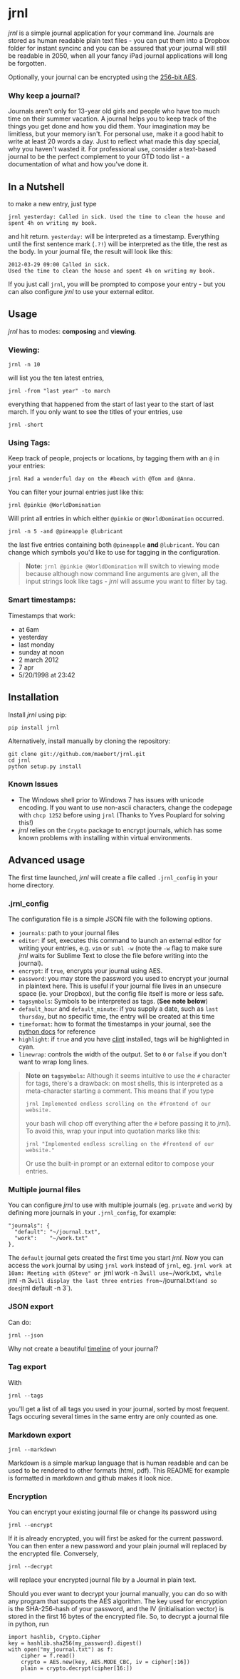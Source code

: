 jrnl
====

*jrnl* is a simple journal application for your command line. Journals are stored as human readable plain text files - you can put them into a Dropbox folder for instant syncinc and you can be assured that your journal will still be readable in 2050, when all your fancy iPad journal applications will long be forgotten.

Optionally, your journal can be encrypted using the [256-bit AES](http://en.wikipedia.org/wiki/Advanced_Encryption_Standard).

### Why keep a journal?

Journals aren't only for 13-year old girls and people who have too much time on their summer vacation. A journal helps you to keep track of the things you get done and how you did them. Your imagination may be limitless, but your memory isn't. For personal use, make it a good habit to write at least 20 words a day. Just to reflect what made this day special, why you haven't wasted it. For professional use, consider a text-based journal to be the perfect complement to your GTD todo list - a documentation of what and how you've done it.

In a Nutshell
-------------

to make a new entry, just type

    jrnl yesterday: Called in sick. Used the time to clean the house and spent 4h on writing my book.

and hit return. `yesterday:` will be interpreted as a timestamp. Everything until the first sentence mark (`.?!`) will be interpreted as the title, the rest as the body. In your journal file, the result will look like this:

    2012-03-29 09:00 Called in sick. 
    Used the time to clean the house and spent 4h on writing my book.

If you just call `jrnl`, you will be prompted to compose your entry - but you can also configure _jrnl_ to use your external editor.

Usage
-----

_jrnl_ has to modes: __composing__ and __viewing__. 

### Viewing:

    jrnl -n 10   

will list you the ten latest entries,

    jrnl -from "last year" -to march   

everything that happened from the start of last year to the start of last march. If you only want to see the titles of your entries, use

    jrnl -short

### Using Tags:

Keep track of people, projects or locations, by tagging them with an `@` in your entries:

    jrnl Had a wonderful day on the #beach with @Tom and @Anna.

You can filter your journal entries just like this:

    jrnl @pinkie @WorldDomination

Will print all entries in which either `@pinkie` or `@WorldDomination` occurred.

    jrnl -n 5 -and @pineapple @lubricant

the last five entries containing both `@pineapple` __and__ `@lubricant`. You can change which symbols you'd like to use for tagging in the configuration.

> __Note:__ `jrnl @pinkie @WorldDomination` will switch to viewing mode because although now command line arguments are given, all the input strings look like tags - _jrnl_ will assume you want to filter by tag. 

### Smart timestamps:

Timestamps that work:

* at 6am
* yesterday
* last monday
* sunday at noon
* 2 march 2012
* 7 apr
* 5/20/1998 at 23:42

Installation
------------

Install _jrnl_ using pip:

    pip install jrnl

Alternatively, install manually by cloning the repository:

    git clone git://github.com/maebert/jrnl.git
    cd jrnl
    python setup.py install

### Known Issues

- The Windows shell prior to Windows 7 has issues with unicode encoding. If you want to use non-ascii characters, change the codepage with `chcp 1252` before using `jrnl` (Thanks to Yves Pouplard for solving this!)
- _jrnl_ relies on the `Crypto` package to encrypt journals, which has some known problems with installing within virtual environments.

Advanced usage
--------------

The first time launched, _jrnl_ will create a file called `.jrnl_config` in your home directory.

### .jrnl_config

The configuration file is a simple JSON file with the following options.

 - `journals`: path to  your journal files
 - `editor`: if set, executes this command to launch an external editor for writing your entries, e.g. `vim` or `subl -w` (note the `-w` flag to make sure _jrnl_ waits for Sublime Text to close the file before writing into the journal).
 - `encrypt`: if `true`, encrypts your journal using AES.
 - `password`: you may store the password you used to encrypt your journal in plaintext here. This is useful if your journal file lives in an unsecure space (ie. your Dropbox), but the config file itself is more or less safe.
 - `tagsymbols`: Symbols to be interpreted as tags. (__See note below__)
 - `default_hour` and `default_minute`: if you supply a date, such as `last thursday`, but no specific time, the entry will be created at this time
 - `timeformat`: how to format the timestamps in your journal, see the [python docs](http://docs.python.org/library/time.html#time.strftime) for reference
- `highlight`: if `true` and you have [clint](http://www.nicosphere.net/clint-command-line-library-for-python/) installed, tags will be highlighted in cyan. 
- `linewrap`: controls the width of the output. Set to `0` or `false` if you don't want to wrap long lines.

> __Note on `tagsymbols`:__ Although it seems intuitive to use the `#` character for tags, there's a drawback: on most shells, this is interpreted as a meta-character starting a comment. This means that if you type
> 
>     jrnl Implemented endless scrolling on the #frontend of our website.
>
> your bash will chop off everything after the `#` before passing it to _jrnl_). To avoid this, wrap your input into quotation marks like this:
> 
>     jrnl "Implemented endless scrolling on the #frontend of our website."
> 
> Or use the built-in prompt or an external editor to compose your entries.

### Multiple journal files

You can configure _jrnl_ to use with multiple journals (eg. `private` and `work`) by defining more journals in your `.jrnl_config`, for example:

    "journals": {
      "default": "~/journal.txt",
      "work":    "~/work.txt"
    },

The `default` journal gets created the first time you start _jrnl_. Now you can access the `work` journal by using `jrnl work` instead of `jrnl`, eg. `jrnl work at 10am: Meeting with @Steve" or `jrnl work -n 3` will use `~/work.txt`, while `jrnl -n 3` will display the last three entries from `~/journal.txt` (and so does `jrnl default -n 3`).

### JSON export

Can do:

    jrnl --json

Why not create a beautiful [timeline](http://timeline.verite.co/) of your journal?

### Tag export

With

    jrnl --tags

you'll get a list of all tags you used in your journal, sorted by most frequent. Tags occuring several times in the same entry are only counted as one.

### Markdown export

    jrnl --markdown

Markdown is a simple markup language that is human readable and can be used to be rendered to other formats (html, pdf). This README for example is formatted in markdown and github makes it look nice.

### Encryption

You can encrypt your existing journal file or change its password using

    jrnl --encrypt

If it is already encrypted, you will first be asked for the current password. You can then enter a new password and your plain journal will replaced by the encrypted file. Conversely,

    jrnl --decrypt

will replace your encrypted journal file by a Journal in plain text.

Should you ever want to decrypt your journal manually, you can do so with any program that supports the AES algorithm. The key used for encryption is the SHA-256-hash of your password, and the IV (initialisation vector) is stored in the first 16 bytes of the encrypted file. So, to decrypt a journal file in python, run

    import hashlib, Crypto.Cipher
    key = hashlib.sha256(my_password).digest()
    with open("my_journal.txt") as f:
        cipher = f.read()
        crypto = AES.new(key, AES.MODE_CBC, iv = cipher[:16])
        plain = crypto.decrypt(cipher[16:])
